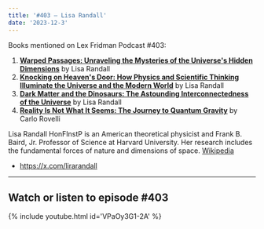```yaml
---
title: '#403 – Lisa Randall'
date: '2023-12-3'
---
```


Books mentioned on Lex Fridman Podcast #403:

1. <b><a href="https://amzn.to/3T3y8xb" target="_blank" rel="sponsored noopener noreferrer">Warped Passages: Unraveling the Mysteries of the Universe's Hidden Dimensions</a></b> by Lisa Randall 
2. <b><a href="https://amzn.to/3Gtgiw2" target="_blank" rel="sponsored noopener noreferrer">Knocking on Heaven's Door: How Physics and Scientific Thinking Illuminate the Universe and the Modern World</a></b> by Lisa Randall 
3. <b><a href="https://amzn.to/3T4S0QB" target="_blank" rel="sponsored noopener noreferrer">Dark Matter and the Dinosaurs: The Astounding Interconnectedness of the Universe</a></b> by Lisa Randall 
4. <b><a href="https://amzn.to/46CcFP7" target="_blank" rel="sponsored noopener noreferrer">Reality Is Not What It Seems: The Journey to Quantum Gravity</a></b> by Carlo Rovelli 

<!--more-->

Lisa Randall HonFInstP is an American theoretical physicist and Frank B. Baird, Jr. Professor of Science at Harvard University. Her research includes the fundamental forces of nature and dimensions of space. <a href="https://en.wikipedia.org/wiki/Lisa_Randall" target="_blank">Wikipedia</a>



- <a href="https://x.com/lirarandall" target="_blank">https://x.com/lirarandall</a>

- - - - - -

## Watch or listen to episode #403

{% include youtube.html id='VPaOy3G1-2A' %}